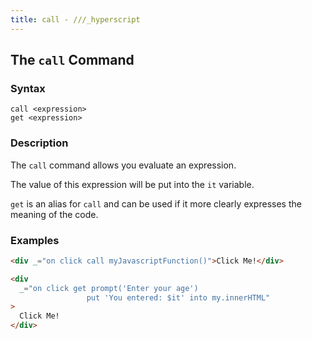 ```yaml
---
title: call - ///_hyperscript
---
```


## The `call` Command

### Syntax

```ebnf
call <expression>
get <expression>
```

### Description

The `call` command allows you evaluate an expression.

The value of this expression will be put into the `it` variable.

`get` is an alias for `call` and can be used if it more clearly expresses the meaning of the code.

### Examples

```html
<div _="on click call myJavascriptFunction()">Click Me!</div>

<div
  _="on click get prompt('Enter your age')
                 put 'You entered: $it' into my.innerHTML"
>
  Click Me!
</div>
```
